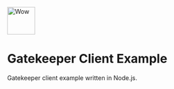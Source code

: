 [<img src="https://avatars0.githubusercontent.com/u/29264727?s=200&v=4" alt="Wow" width="64"/>](https://www.bitcointrade.com.br/)  

# Gatekeeper Client Example

Gatekeeper client example written in Node.js.
